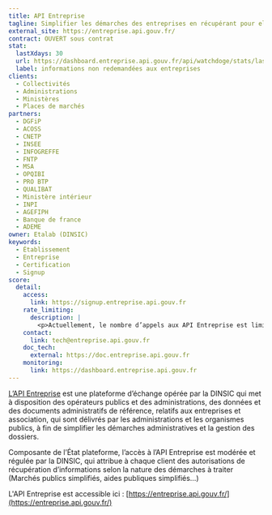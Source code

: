 ```yaml
---
title: API Entreprise
tagline: Simplifier les démarches des entreprises en récupérant pour elles leurs documents administratifs
external_site: https://entreprise.api.gouv.fr/
contract: OUVERT sous contrat
stat:
  lastXdays: 30
  url: https://dashboard.entreprise.api.gouv.fr/api/watchdoge/stats/last_30_days_usage
  label: informations non redemandées aux entreprises
clients:
  - Collectivités
  - Administrations
  - Ministères
  - Places de marchés
partners:
  - DGFiP
  - ACOSS
  - CNETP
  - INSEE
  - INFOGREFFE
  - FNTP
  - MSA
  - OPQIBI
  - PRO BTP
  - QUALIBAT
  - Ministère intérieur
  - INPI
  - AGEFIPH
  - Banque de france
  - ADEME
owner: Etalab (DINSIC)
keywords:
  - Établissement
  - Entreprise
  - Certification
  - Signup
score:
  detail:
    access:
      link: https://signup.entreprise.api.gouv.fr
    rate_limiting:
      description: |
        <p>Actuellement, le nombre d’appels aux API Entreprise est limité à 1000 requêtes par heures par adresses IP. Au delà, l’adresse IP est bannie de nos serveurs, et ces derniers ne répondent alors simplement pas. Si vous pensez être dans cette situation, vous pouvez nous contacter à tech@entreprise.api.gouv.fr.</p>
    contact:
      link: tech@entreprise.api.gouv.fr
    doc_tech:
      external: https://doc.entreprise.api.gouv.fr
    monitoring:
      link: https://dashboard.entreprise.api.gouv.fr
---
```


[L’API Entreprise](https://entreprise.api.gouv.fr/) est une plateforme d’échange opérée par la DINSIC qui met à disposition des opérateurs publics et des administrations, des données et des documents administratifs de référence, relatifs aux entreprises et association, qui sont délivrés par les administrations et les organismes publics, à fin de simplifier les démarches administratives et la gestion des dossiers.

Composante de l’État plateforme, l’accès à l’API Entreprise est modérée et régulée par la DINSIC, qui attribue à chaque client des autorisations de récupération d’informations selon la nature des démarches à traiter (Marchés publics simplifiés, aides publiques simplifiés…)

L'API Entreprise est accessible ici : [https://entreprise.api.gouv.fr/](https://entreprise.api.gouv.fr/)
